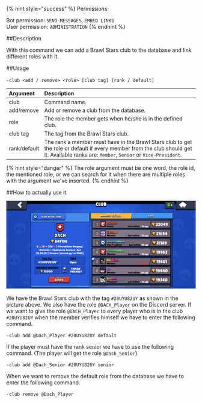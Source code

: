 {% hint style="success" %}
Permissions:

Bot permission: `SEND MESSAGES`, `EMBED LINKS`<br>User permission: `ADMINISTRATION`
{% endhint %}

##Description

With this command we can add a Brawl Stars club to the database and link different roles with it. 

##Usage

`-club <add / remove> <role> [club tag] [rank / default]`

| Argument | Description |
| :--- | :--- | 
| club | Command name. |
| add/remove | Add or remove a club from the database. |
| role | The role the member gets when he/she is in the defined club. |
| club tag | The tag from the Brawl Stars club. |
| rank/default | The rank a member must have in the Brawl Stars club to get the role or default if every member from the club should get it. Available ranks are: `Member`, `Senior` or `Vice-President`. |

{% hint style="danger" %}
The role argument must be one word, the role id, the mentioned role, or we can search for it when there are multiple roles with the argument we've inserted.
{% endhint %}

##How to actually use it

![](../../assets/DACH_Club.png)

We have the Brawl Stars club with the tag `#20UYU82UY` as shown in the picture above. We also have the role `@DACH_Player` on the Discord server. If we want to give the role `@DACH_Player` to every player who is in the club `#20UYU82UY` when the member verifies himself we have to enter the following command.

```
-club add @Dach_Player #20UYU82UY default
```

If the player must have the rank senior we have to use the following command. (The player will get the role `@Dach_Senior`)

```
-club add @Dach_Senior #20UYU82UY senior
```

When we want to remove the default role from the database we have to enter the following command.

```
-club remove @Dach_Player
```